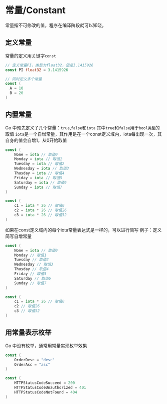# 常量/Constant 

常量指不可修改的值，程序在编译阶段就可以知晓。

## 定义常量
常量的定义用关键字`const`
```go
// 定义常量PI，类型为float32，值是3.1415926
const PI float32 = 3.1415926 

// 同时定义多个常量
const (
  A = 10
  B = 20
)
```

## 内置常量
Go 中预先定义了几个常量：`true`,`false`和`iota`
其中`true`和`false`用于`bool类型`的取值
`iota`是一个自增常量，其作用是在一个const定义域内，iota每出现一次，其自身的值会自增1，从0开始取值

```go
const (
    None = iota // 取值0
    Monday = iota // 取值1
    Tuesday = iota // 取值2
    Wednesday = iota // 取值3
    Thusday = iota // 取值4
    Friday = iota // 取值5
    Saturday = iota // 取值6
    Sunday = iota // 取值7
)

const (
    c1 = iota * 26 // 取值0
    c2 = iota * 26 // 取值26
    c3 = iota * 26 // 取值52
)
```
如果在const定义域内的每个iota常量表达式是一样的，可以进行简写
例子：定义简写自增常量
```go
const (
    None = iota // 取值0
    Monday // 取值1
    Tuesday // 取值2
    Wednesday // 取值3
    Thusday // 取值4
    Friday // 取值5
    Saturday // 取值6
    Sunday // 取值7
)

const (
    c1 = iota * 26 // 取值0
    c2 // 取值26
    c3 // 取值52
)
```

## 用常量表示枚举
Go 中没有枚举，通常用常量实现枚举效果
```go
const (
    OrderDesc = "desc"
    OrderAsc = "asc"
)

const (
    HTTPStatusCodeSucceed = 200
    HTTPStatusCodeUnauthorized = 401
    HTTPStatusCodeNotFound = 404
)
```